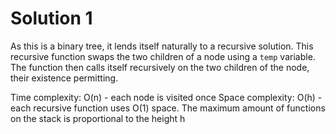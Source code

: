 # Solution 1
As this is a binary tree, it lends itself naturally to a recursive solution. This recursive function swaps the two children of a node using a `temp` variable. The function then calls itself recursively on the two children of the node, their existence permitting.

Time complexity: O(n) - each node is visited once
Space complexity: O(h) - each recursive function uses O(1) space. The maximum amount of functions on the stack is proportional to the height h